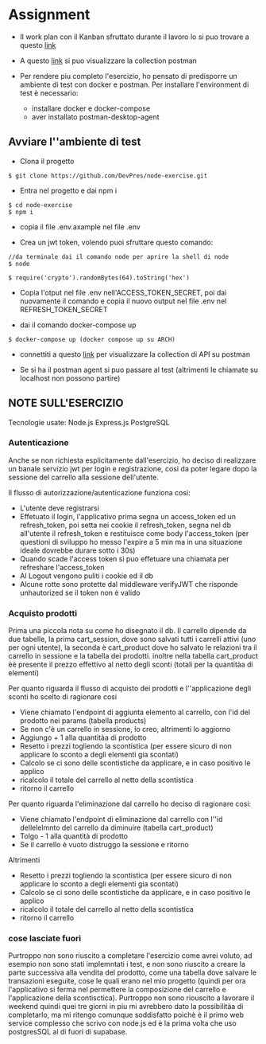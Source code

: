 # Assignment

- Il work plan con il Kanban sfruttato durante il lavoro lo si puo trovare a questo [link](https://presdario.notion.site/exercise-68627171e1a740e582465ec9da2a910e)

- A questo [link](https://www.postman.com/presdev/workspace/assignment/overview) si puo visualizzare la collection postman

- Per rendere piu completo l'esercizio, ho pensato di predisporre un ambiente di test con docker e postman. Per installare l'environment di test è necessario:
    - installare docker e docker-compose
    - aver installato postman-desktop-agent
    
## Avviare l''ambiente di test

- Clona il progetto
```
$ git clone https://github.com/DevPres/node-exercise.git
```

- Entra nel progetto e dai npm i

```
$ cd node-exercise
$ npm i
```

- copia il file .env.axample nel file .env

- Crea un jwt token, volendo puoi sfruttare questo comando:

```
//da terminale dai il comando node per aprire la shell di node
$ node

$ require('crypto').randomBytes(64).toString('hex')
```

- Copia l'otput nel file .env nell'ACCESS_TOKEN_SECRET, poi dai nuovamente il comando e copia il nuovo output nel file .env nel REFRESH_TOKEN_SECRET

- dai il comando docker-compose up
```
$ docker-compose up (docker compose up su ARCH)
```

- connettiti a questo [link](https://www.postman.com/presdev/workspace/assignment/overview) per visualizzare la collection di API su postman

- Se si ha il postman agent si puo passare al test (altrimenti le chiamate su localhost non possono partire)


## NOTE SULL'ESERCIZIO

Tecnologie usate:
Node.js
Express.js
PostgreSQL

### Autenticazione
Anche se non richiesta esplicitamente dall'esercizio, ho deciso di realizzare un banale servizio jwt per login e registrazione, cosi da poter legare dopo la sessione del carrello alla sessione dell'utente.

Il flusso di autorizzazione/autenticazione funziona cosi:
- L'utente deve registrarsi
- Effetuato il login, l'applicativo prima segna un access_token ed un refresh_token, poi setta nei cookie il refresh_token, segna nel db all'utente il refresh_token e restituisce come body l'access_token (per questioni di sviluppo ho messo l'expire a 5 min ma in una situazione ideale dovrebbe durare sotto i 30s)
- Quando scade l'access token si puo effetuare una chiamata per refreshare l'access_token
- Al Logout vengono puliti i cookie ed il db
- Alcune rotte sono protette dal middleware verifyJWT che risponde unhautorized se il token non è valido

### Acquisto prodotti
Prima una piccola nota su come ho disegnato il db. Il carrello dipende da due tabelle, la prima cart_session, dove sono salvati tutti i carrelli attivi (uno per ogni utente), la seconda è cart_product dove ho salvato le relazioni tra il carrello in sessione e la tabella dei prodotti. inoltre nella tabella cart_product èè presente il prezzo effettivo al netto degli sconti (totali per la quantitàa di elementi)

Per quanto riguarda il flusso di acquisto dei prodotti e l''applicazione degli sconti ho scelto di ragionare cosi
- Viene chiamato l'endpoint di aggiunta elemento al carrello, con l'id del prodotto nei params (tabella products)
- Se non c'è un carrello in sessione, lo creo, altrimenti lo aggiorno
- Aggiungo + 1 alla quantitàa di prodotto
- Resetto i prezzi togliendo la scontistica (per essere sicuro di non applicare lo sconto a degli elementi gia scontati)
- Calcolo se ci sono delle scontistiche da applicare, e in caso positivo le applico
- ricalcolo il totale del carrello al netto della scontistica
- ritorno il carrello

Per quanto riguarda l'eliminazione dal carrello ho deciso di ragionare cosi:
- Viene chiamato l'endpoint di eliminazione dal carrello con l''id dellelelmnto del carrello da diminuire (tabella cart_product)
- Tolgo - 1 alla quantità di prodotto
- Se il carrello è vuoto distruggo la sessione e ritorno 

Altrimenti
- Resetto i prezzi togliendo la scontistica (per essere sicuro di non applicare lo sconto a degli elementi gia scontati)
- Calcolo se ci sono delle scontistiche da applicare, e in caso positivo le applico
- ricalcolo il totale del carrello al netto della scontistica
- ritorno il carrello

### cose lasciate fuori
Purtroppo non sono riuscito a completare l'esercizio come avrei voluto, ad esempio non sono stati implemntati i test, e non sono riuscito a creare la parte successiva alla vendita del prodotto, come una tabella dove salvare le transazioni eseguite, cose le quali erano nel mio progetto (quindi per ora l'applicativo si ferma nel permettere la composizione del carrello e l'applicazione della scontisctica).
Purtroppo non sono riouscito a lavorare il weekend quindi quei tre giorni in piu mi avrebbero dato la possibilitàa di completarlo, ma mi ritengo comunque soddisfatto poichè è il primo web service complesso che scrivo con node.js ed è la prima volta che uso postgresSQL al di fuori di supabase.
